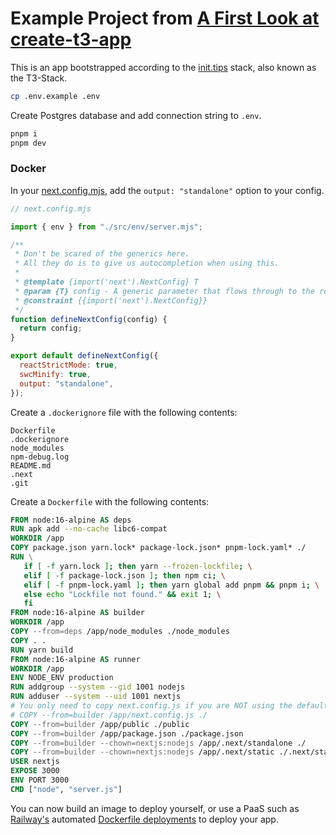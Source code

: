 # Example Project from [A First Look at create-t3-app](https://dev.to/ajcwebdev/a-first-look-at-create-t3-app-1i8f)

This is an app bootstrapped according to the [init.tips](https://init.tips) stack, also known as the T3-Stack.

```bash
cp .env.example .env
```

Create Postgres database and add connection string to `.env`.

```bash
pnpm i
pnpm dev
```

### Docker

In your [next.config.mjs](./next.config.mjs), add the `output: "standalone"` option to your config.

```js
// next.config.mjs

import { env } from "./src/env/server.mjs";

/**
 * Don't be scared of the generics here.
 * All they do is to give us autocompletion when using this.
 *
 * @template {import('next').NextConfig} T
 * @param {T} config - A generic parameter that flows through to the return type
 * @constraint {{import('next').NextConfig}}
 */
function defineNextConfig(config) {
  return config;
}

export default defineNextConfig({
  reactStrictMode: true,
  swcMinify: true,
  output: "standalone",
});

```

Create a `.dockerignore` file with the following contents:

```
Dockerfile
.dockerignore
node_modules
npm-debug.log
README.md
.next
.git
```

Create a `Dockerfile` with the following contents:

```Dockerfile
FROM node:16-alpine AS deps
RUN apk add --no-cache libc6-compat
WORKDIR /app
COPY package.json yarn.lock* package-lock.json* pnpm-lock.yaml* ./
RUN \
   if [ -f yarn.lock ]; then yarn --frozen-lockfile; \
   elif [ -f package-lock.json ]; then npm ci; \
   elif [ -f pnpm-lock.yaml ]; then yarn global add pnpm && pnpm i; \
   else echo "Lockfile not found." && exit 1; \
   fi
FROM node:16-alpine AS builder
WORKDIR /app
COPY --from=deps /app/node_modules ./node_modules
COPY . .
RUN yarn build
FROM node:16-alpine AS runner
WORKDIR /app
ENV NODE_ENV production
RUN addgroup --system --gid 1001 nodejs
RUN adduser --system --uid 1001 nextjs
# You only need to copy next.config.js if you are NOT using the default configuration
# COPY --from=builder /app/next.config.js ./
COPY --from=builder /app/public ./public
COPY --from=builder /app/package.json ./package.json
COPY --from=builder --chown=nextjs:nodejs /app/.next/standalone ./
COPY --from=builder --chown=nextjs:nodejs /app/.next/static ./.next/static
USER nextjs
EXPOSE 3000
ENV PORT 3000
CMD ["node", "server.js"]
```

You can now build an image to deploy yourself, or use a PaaS such as [Railway's](https://railway.app) automated [Dockerfile deployments](https://docs.railway.app/deploy/dockerfiles) to deploy your app.
